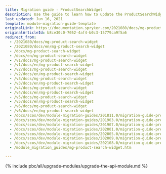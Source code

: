 ```yaml
---
title: Migration guide - ProductSearchWidget
description: Use the guide to learn how to update the ProductSearchWidget module.
last_updated: Jun 16, 2021
template: module-migration-guide-template
originalLink: https://documentation.spryker.com/2021080/docs/mg-product-search-widget
originalArticleId: b8ce30c0-7052-4af4-b0c3-15779ca9f5a6
redirect_from:
  - /2021080/docs/mg-product-search-widget
  - /2021080/docs/en/mg-product-search-widget
  - /docs/mg-product-search-widget
  - /docs/en/mg-product-search-widget
  - /v1/docs/mg-product-search-widget
  - /v1/docs/en/mg-product-search-widget
  - /v2/docs/mg-product-search-widget
  - /v2/docs/en/mg-product-search-widget
  - /v3/docs/mg-product-search-widget
  - /v3/docs/en/mg-product-search-widget
  - /v4/docs/mg-product-search-widget
  - /v4/docs/en/mg-product-search-widget
  - /v5/docs/mg-product-search-widget
  - /v5/docs/en/mg-product-search-widget
  - /v6/docs/mg-product-search-widget
  - /v6/docs/en/mg-product-search-widget
  - /docs/scos/dev/module-migration-guides/201811.0/migration-guide-productsearchwidget.html
  - /docs/scos/dev/module-migration-guides/201903.0/migration-guide-productsearchwidget.html
  - /docs/scos/dev/module-migration-guides/201907.0/migration-guide-productsearchwidget.html
  - /docs/scos/dev/module-migration-guides/202001.0/migration-guide-productsearchwidget.html
  - /docs/scos/dev/module-migration-guides/202005.0/migration-guide-productsearchwidget.html
  - /docs/scos/dev/module-migration-guides/202009.0/migration-guide-productsearchwidget.html
  - /docs/scos/dev/module-migration-guides/202108.0/migration-guide-productsearchwidget.html
  - /module_migration_guides/mg-product-search-widget.htm

---
```

{% include pbc/all/upgrade-modules/upgrade-the-api-module.md %} <!-- To edit, see /_includes/pbc/all/upgrade-modules/upgrade-the-api-module.md -->
